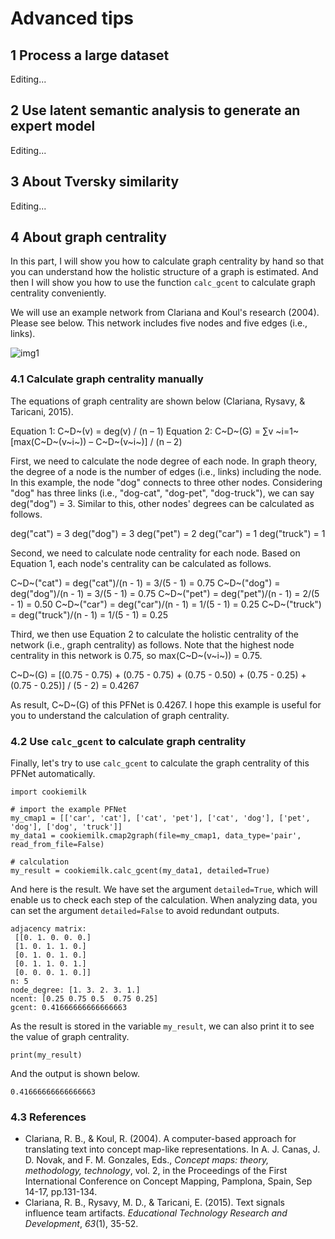 # Advanced tips

## 1 Process a large dataset

Editing...


## 2 Use latent semantic analysis to generate an expert model

Editing...

## 3 About Tversky similarity

Editing...

## 4 About graph centrality

In this part, I will show you how to calculate graph centrality by hand so that you can understand how the holistic structure of a graph is estimated. And then I will show you how to use the function `calc_gcent` to calculate graph centrality conveniently.

We will use an example network from Clariana and Koul's research (2004). Please see below. This network includes five nodes and five edges (i.e., links).

![img1](/img/example_pfnet.png)

### 4.1 Calculate graph centrality manually

The equations of graph centrality are shown below (Clariana, Rysavy, & Taricani, 2015).

Equation 1: C~D~(v) = deg(v) / (n – 1)
Equation 2: C~D~(G) = ∑v ~i=1~ [max(C~D~(v~i~)) – C~D~(v~i~)] / (n – 2)	

First, we need to calculate the node degree of each node. In graph theory, the degree of a node is the number of edges (i.e., links) including the node. In this example, the node "dog" connects to three other nodes. Considering "dog" has three links (i.e., "dog-cat", "dog-pet", "dog-truck"), we can say deg("dog") = 3. Similar to this, other nodes' degrees can be calculated as follows.

deg("cat") = 3
deg("dog") = 3
deg("pet") = 2
deg("car") = 1
deg("truck") = 1

Second, we need to calculate node centrality for each node. Based on Equation 1, each node's centrality can be calculated as follows.

C~D~("cat") = deg("cat")/(n - 1) = 3/(5 - 1) = 0.75
C~D~("dog") = deg("dog")/(n - 1) = 3/(5 - 1) = 0.75
C~D~("pet") = deg("pet")/(n - 1) = 2/(5 - 1) = 0.50
C~D~("car") = deg("car")/(n - 1) = 1/(5 - 1) = 0.25
C~D~("truck") = deg("truck")/(n - 1) = 1/(5 - 1) = 0.25

Third, we then use Equation 2 to calculate the holistic centrality of the network (i.e., graph centrality) as follows. Note that the highest node centrality in this network is 0.75, so max(C~D~(v~i~)) = 0.75.

C~D~(G) = [(0.75 - 0.75) + (0.75 - 0.75) + (0.75 - 0.50) + (0.75 - 0.25) + (0.75 - 0.25)] / (5 - 2) = 0.4267

As result, C~D~(G) of this PFNet is 0.4267. I hope this example is useful for you to understand the calculation of graph centrality. 

### 4.2 Use `calc_gcent` to calculate graph centrality

Finally, let's try to use `calc_gcent` to calculate the graph centrality of this PFNet automatically.

```
import cookiemilk

# import the example PFNet
my_cmap1 = [['car', 'cat'], ['cat', 'pet'], ['cat', 'dog'], ['pet', 'dog'], ['dog', 'truck']]
my_data1 = cookiemilk.cmap2graph(file=my_cmap1, data_type='pair', read_from_file=False)

# calculation
my_result = cookiemilk.calc_gcent(my_data1, detailed=True)
```

And here is the result. We have set the argument `detailed=True`, which will enable us to check each step of the calculation. When analyzing data, you can set the argument `detailed=False` to avoid redundant outputs.

```
adjacency matrix:
 [[0. 1. 0. 0. 0.]
 [1. 0. 1. 1. 0.]
 [0. 1. 0. 1. 0.]
 [0. 1. 1. 0. 1.]
 [0. 0. 0. 1. 0.]]
n: 5
node_degree: [1. 3. 2. 3. 1.]
ncent: [0.25 0.75 0.5  0.75 0.25]
gcent: 0.41666666666666663
```

As the result is stored in the variable `my_result`, we can also print it to see the value of graph centrality.

```
print(my_result)
```

And the output is shown below.

```
0.41666666666666663
```

### 4.3 References
* Clariana, R. B., & Koul, R. (2004). A computer-based approach for translating text into concept map-like representations. In A. J. Canas, J. D. Novak, and F. M. Gonzales, Eds., *Concept maps: theory, methodology, technology*, vol. 2, in the Proceedings of the First International Conference on Concept Mapping, Pamplona, Spain, Sep 14-17, pp.131-134. 
* Clariana, R. B., Rysavy, M. D., & Taricani, E. (2015). Text signals influence team artifacts. *Educational Technology Research and Development*, *63*(1), 35-52.